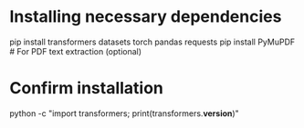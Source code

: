 # Installing necessary dependencies

pip install transformers datasets torch pandas requests
pip install PyMuPDF  # For PDF text extraction (optional)


# Confirm installation 

python -c "import transformers; print(transformers.__version__)"